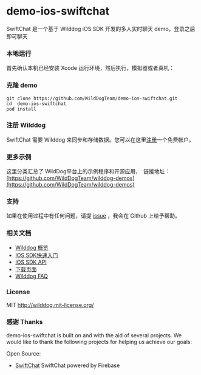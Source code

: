 # demo-ios-swiftchat
 SwiftChat 是一个基于 Wilddog iOS SDK 开发的多人实时聊天 demo，登录之后即可聊天

### 本地运行

首先确认本机已经安装 Xcode 运行环境，然后执行，模拟器或者真机：

### 克隆 demo

```
git clone https://github.com/WildDogTeam/demo-ios-swiftchat.git
cd  demo-ios-swiftchat
pod install
```

### 注册 Wilddog

SwiftChat 需要 Wilddog 来同步和存储数据。您可以在这里[注册](https://www.wilddog.com/my-account/signup)一个免费帐户。

### 更多示例

这里分类汇总了 WildDog平台上的示例程序和开源应用，　链接地址：[https://github.com/WildDogTeam/wilddog-demos](https://github.com/WildDogTeam/wilddog-demos)

### 支持
如果在使用过程中有任何问题，请提 [issue](https://github.com/WildDogTeam/demo-ios-swiftchat/issues) ，我会在 Github 上给予帮助。

### 相关文档

* [Wilddog 概览](https://z.wilddog.com/overview/introduction)
* [IOS SDK快速入门](https://z.wilddog.com/ios/quickstart)
* [IOS SDK API](https://z.wilddog.com/ios/api)
* [下载页面](https://www.wilddog.com/download/)
* [Wilddog FAQ](https://z.wilddog.com/questions)

### License
MIT
http://wilddog.mit-license.org/

### 感谢 Thanks

demo-ios-swiftchat is built on and with the aid of several  projects. We would like to thank the following projects for helping us achieve our goals:

Open Source:

* [SwiftChat](https://github.com/firebase/ios-swift-chat-example) SwiftChat powered by Firebase